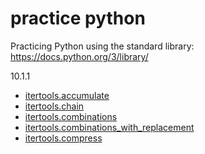 # practice python

Practicing Python using the standard library:   https://docs.python.org/3/library/

10.1.1

- [itertools.accumulate](https://github.com/liamcryan/practice-python/blob/master/standard_library/10_functional_programming_modules/1_itertools/accumulate.ipynb)
- [itertools.chain](https://github.com/liamcryan/practice-python/blob/master/standard_library/10_functional_programming_modules/1_itertools/chain.ipynb)
- [itertools.combinations](https://github.com/liamcryan/practice-python/blob/master/standard_library/10_functional_programming_modules/1_itertools/combinations.ipynb)
- [itertools.combinations_with_replacement](https://github.com/liamcryan/practice-python/blob/master/standard_library/10_functional_programming_modules/1_itertools/combinations_with_replacement.ipynb)
- [itertools.compress](https://github.com/liamcryan/practice-python/blob/master/standard_library/10_functional_programming_modules/1_itertools/compress.ipynb)
